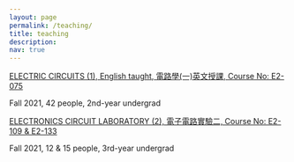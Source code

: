```yaml
---
layout: page
permalink: /teaching/
title: teaching
description: 
nav: true
---
```


<a href="#"> ELECTRIC CIRCUITS (1), English taught, 電路學(一)英文授課, Course No: E2-075 </a>

<p>Fall 2021, 42 people, 2nd-year undergrad</p>

<a href="#"> ELECTRONICS CIRCUIT LABORATORY (2), 電子電路實驗二, Course No: E2-109 & E2-133 </a>

<p>Fall 2021, 12 & 15 people, 3rd-year undergrad</p>